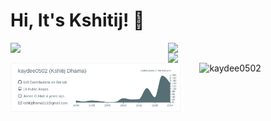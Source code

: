 # Hi, It's Kshitij! 👋 




<a href="https://spotify-github-profile.vercel.app/api/view?uid=d959qjhaokwzq1mjnq9rxrqvm&redirect=true" ><img src="https://spotify-github-profile.vercel.app/api/view?uid=d959qjhaokwzq1mjnq9rxrqvm&cover_image=true&theme=default" width = "25%" align="left"> </a>



<a href="https://github.com/kaydee0502/kaggle-profile-card" ><img src="https://github-readme-stats.vercel.app/api/pin/?username=kaydee0502&repo=kaggle-profile-card&show_owner=true" width = "50%" align="right"> </a>


<a href="https://github.com/kaydee0502/kaggle-profile-card" ><img src="https://kaggle-summary-card.herokuapp.com/api?user=kshitijdhama&extend" width = "50%" align="right"> </a>









<img src="https://raw.githubusercontent.com/kaydee0502/kaydee0502/v2/profile-summary-card-output/default/0-profile-details.svg" width = "55%" align="left">
<img src="https://github-readme-streak-stats.herokuapp.com/?user=kaydee0502&" alt="kaydee0502" align ="right" width = "40%" height = "-10%" />


<!--![LOL](https://kaggle-summary-card.herokuapp.com/api?user=japandata509&extend)-->
<!--
**kaydee0502/kaydee0502** is a ✨ _special_ ✨ repository because its `README.md` (this file) appears on your GitHub profile.

Here are some ideas to get you started:

- 🔭 I’m currently working on ...
- 🌱 I’m currently learning ...
- 👯 I’m looking to collaborate on ...
- 🤔 I’m looking for help with ...
- 💬 Ask me about ...
- 📫 How to reach me: ...
- 😄 Pronouns: ...
- ⚡ Fun fact: ...
-->
